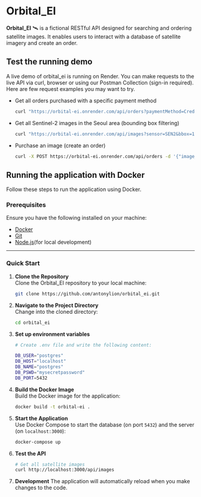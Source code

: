 # Orbital_EI

**Orbital_EI** 🛰 is a fictional RESTful API designed for searching and ordering satellite images. It enables users to interact with a database of satellite imagery and create an order.

## Test the running demo

A live demo of orbital_ei is running on Render. You can make requests to the live API via curl, browser or using our Postman Collection (sign-in required). Here are few request examples you may want to try.
- Get all orders purchased with a specific payment method
   ```sh
   curl "https://orbital-ei.onrender.com/api/orders?paymentMethod=Credit%20Card"
   ```
- Get all Sentinel-2 images in the Seoul area (bounding box filtering)
   ```sh
   curl "https://orbital-ei.onrender.com/api/images?sensor=SEN2&bbox=126.850,37.438,127.138,37.651"
   ```
- Purchase an image (create an order)
   ```sh
   curl -X POST https://orbital-ei.onrender.com/api/orders -d '{"image_id": 1, "customer_email": "test@example.com", "payment_method": "PayPal"}' -H "Content-Type: application/json"
   ```

## Running the application with Docker

Follow these steps to run the application using Docker.

### Prerequisites
Ensure you have the following installed on your machine:
- [Docker](https://www.docker.com/)
- [Git](https://git-scm.com/)
- [Node.js](https://nodejs.org/en)(for local development)

---

### Quick Start
1. **Clone the Repository**  
   Clone the Orbital_EI repository to your local machine:
   ```sh
   git clone https://github.com/antonylion/orbital_ei.git
   ```

2. **Navigate to the Project Directory**  
   Change into the cloned directory:
   ```sh
   cd orbital_ei
   ```

3. **Set up environment variables**
   ```sh
   # Create .env file and write the following content:

   DB_USER="postgres"
   DB_HOST="localhost"
   DB_NAME="postgres"
   DB_PSWD="mysecretpassword"
   DB_PORT=5432
   ```

4. **Build the Docker Image**  
   Build the Docker image for the application:
   ```sh
   docker build -t orbital-ei .
   ```

5. **Start the Application**  
   Use Docker Compose to start the database (on port `5432`) and the server (on `localhost:3000`):
   ```sh
   docker-compose up
   ```

6. **Test the API**
   ```sh
   # Get all satellite images
   curl http://localhost:3000/api/images
   ```

7. **Development**
   The application will automatically reload when you make changes to the code.